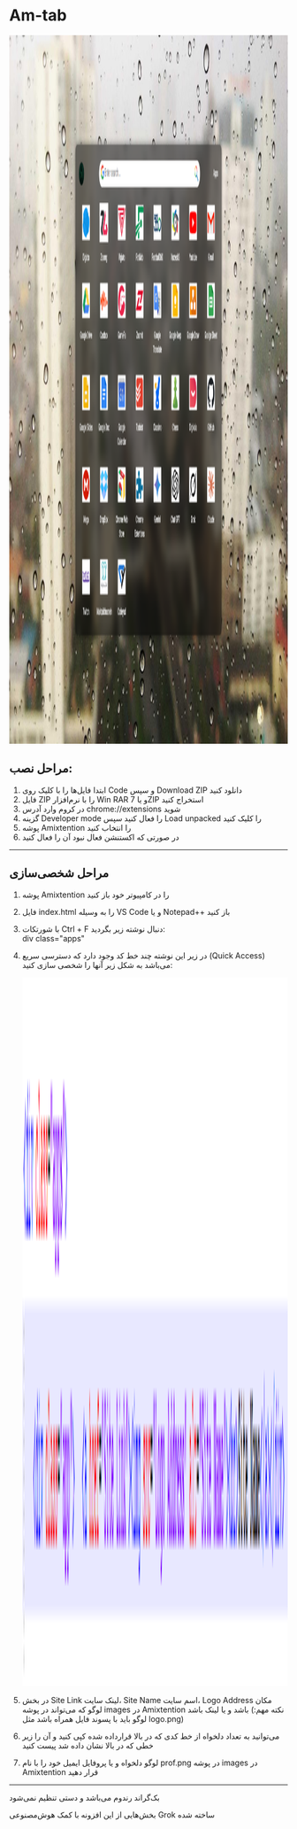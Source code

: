 # Am-tab
<img src="/pic.png" alt=" " width="720" height="1280">

## مراحل نصب:
1. ابتدا فایل‌ها را با کلیک روی Code و سپس Download ZIP دانلود کنید
2. فایل ZIP را با نرم‌افزار Win RAR و یا 7ZIP استخراج کنید
3. در کروم وارد آدرس chrome://extensions شوید
4. گزینه Developer mode را فعال کنید سپس Load unpacked را کلیک کنید
5. پوشه Amixtention را انتخاب کنید
6. در صورتی که اکستنشن فعال نبود آن را فعال کنید
---
## مراحل شخصی‌سازی
1. پوشه Amixtention را در کامپیوتر خود باز کنید
2. فایل index.html را به وسیله VS Code و یا Notepad++ باز کنید
3. با شورتکات Ctrl + F دنبال نوشته زیر بگردید:          
   div class="apps"
4. در زیر این نوشته چند خط کد وجود دارد که دسترسی سریع (Quick Access) می‌باشد به شکل زیر آنها را شخصی سازی کنید:

   <img src="/ex.PNG" alt=" " width="720" height="1280">
5. در بخش Site Link لینک سایت، Site Name اسم سایت، Logo Address مکان لوگو که می‌تواند در پوشه images در Amixtention باشد و یا لینک باشد (نکته مهم: لوگو باید با پسوند فایل همراه باشد مثل logo.png)
6. می‌توانید به تعداد دلخواه از خط کدی که در بالا قرارداده شده کپی کنید و آن را زیر خطی که در بالا نشان داده شد پیست کنید
7. لوگو دلخواه و یا پروفایل ایمیل خود را با نام prof.png در پوشه images در Amixtention قرار دهید

---
بک‌گراند رندوم می‌باشد و دستی تنظیم نمی‌شود

بخش‌هایی از این افزونه با کمک هوش‌مصنوعی Grok ساخته شده
